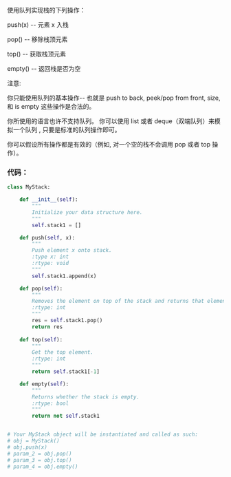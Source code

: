 使用队列实现栈的下列操作：

push(x) -- 元素 x 入栈

pop() -- 移除栈顶元素

top() -- 获取栈顶元素

empty() -- 返回栈是否为空

注意:

你只能使用队列的基本操作-- 也就是 push to back, peek/pop from front, size, 和 is empty 这些操作是合法的。

你所使用的语言也许不支持队列。 你可以使用 list 或者 deque（双端队列）来模拟一个队列 , 只要是标准的队列操作即可。

你可以假设所有操作都是有效的（例如, 对一个空的栈不会调用 pop 或者 top 操作）。

### 代码：
```py
class MyStack:

    def __init__(self):
        """
        Initialize your data structure here.
        """
        self.stack1 = []

    def push(self, x):
        """
        Push element x onto stack.
        :type x: int
        :rtype: void
        """
        self.stack1.append(x)

    def pop(self):
        """
        Removes the element on top of the stack and returns that element.
        :rtype: int
        """
        res = self.stack1.pop()
        return res
    
    def top(self):
        """
        Get the top element.
        :rtype: int
        """
        return self.stack1[-1]    

    def empty(self):
        """
        Returns whether the stack is empty.
        :rtype: bool
        """
        return not self.stack1


# Your MyStack object will be instantiated and called as such:
# obj = MyStack()
# obj.push(x)
# param_2 = obj.pop()
# param_3 = obj.top()
# param_4 = obj.empty()
```

